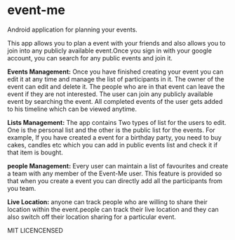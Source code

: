 # event-me
Android application for planning your events. 

This app allows you to plan a event with your friends and also allows you to join into any publicly available event.Once you sign in with your google account, you can search for any public events and join it. 


**Events Management:**
	Once you have finished creating your event you can edit it at any time and manage the list of participants in it. The owner of the event can edit and delete it. The people who are in that event can leave the event if they are not interested. The user can join any publicly available event by searching the event. All completed events of the user gets added to his timeline which can be viewed anytime.
	
**Lists Management:**
	The app contains Two types of list for the users to edit. One is the personal list and the other is the public list for the events. For example, If you have created a event for a birthday party, you need to buy cakes, candles etc which you can add in public events list and check it if that item is bought.

**people Management:**
	Every user can maintain a list of favourites and create a team with any member of the Event-Me user. This feature is provided so that when you create a event you can directly add all the participants from you team.

**Live Location:**
	anyone can track people who are willing to share their location within the event.people can track their live location and they can also switch off their location sharing for a particular event. 
	
MIT LICENCENSED
